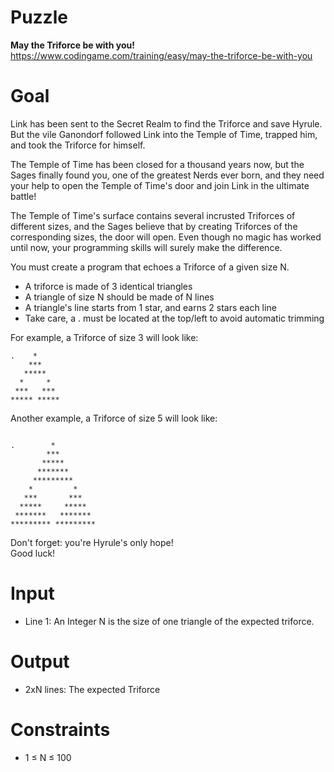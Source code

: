 # Puzzle
**May the Triforce be with you!** https://www.codingame.com/training/easy/may-the-triforce-be-with-you

# Goal
Link has been sent to the Secret Realm to find the Triforce and save Hyrule.  
But the vile Ganondorf followed Link into the Temple of Time, trapped him, and took the Triforce for himself.  

The Temple of Time has been closed for a thousand years now, but the Sages finally found you, one of the greatest Nerds ever born, and they need your help to open the Temple of Time's door and join Link in the ultimate battle!

The Temple of Time's surface contains several incrusted Triforces of different sizes, and the Sages believe that by creating Triforces of the corresponding sizes, the door will open. 
Even though no magic has worked until now, your programming skills will surely make the difference.


You must create a program that echoes a Triforce of a given size N.
- A triforce is made of 3 identical triangles
- A triangle of size N should be made of N lines
- A triangle's line starts from 1 star, and earns 2 stars each line
- Take care, a . must be located at the top/left to avoid automatic trimming

For example, a Triforce of size 3 will look like:
```
.    *
    ***
   *****
  *     *
 ***   ***
***** *****
```

Another example, a Triforce of size 5 will look like:
```

.        *
        ***
       *****
      *******
     *********
    *         *
   ***       ***
  *****     *****
 *******   *******
********* *********
```

Don't forget: you're Hyrule's only hope!  
Good luck!

# Input
* Line 1: An Integer N is the size of one triangle of the expected triforce.

# Output
* 2xN lines: The expected Triforce

# Constraints
* 1 ≤ N ≤ 100
